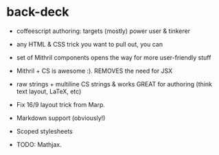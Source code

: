 # back-deck


  - coffeescript authoring: targets (mostly) power user & tinkerer

  - any HTML & CSS trick you want to pull out, you can

  - set of Mithril components opens the way for more user-friendly stuff

  - Mithril + CS is awesome :). REMOVES the need for JSX

  - raw strings + multiline CS strings & works GREAT for authoring
    (think text layout, LaTeX, etc)

  - Fix 16/9 layout trick from Marp.

  - Markdown support (obviously!)

  - Scoped stylesheets

  - TODO: Mathjax.